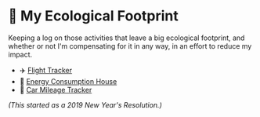 # 🌳 My Ecological Footprint

Keeping a log on those activities that leave a big ecological footprint, and whether or not I'm compensating for it in any way, in an effort to reduce my impact.

- ✈️ [Flight Tracker](flight-tracker.md)
- 💃 [Energy Consumption House](energy-consumption-house.md)
- 💃 [Car Mileage Tracker](car-mileage-tracker.md)

_(This started as a 2019 New Year's Resolution.)_
